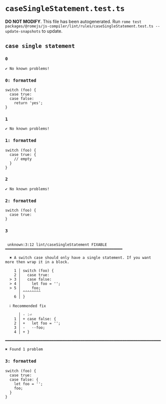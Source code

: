 # `caseSingleStatement.test.ts`

**DO NOT MODIFY**. This file has been autogenerated. Run `rome test packages/@romejs/js-compiler/lint/rules/caseSingleStatement.test.ts --update-snapshots` to update.

## `case single statement`

### `0`

```
✔ No known problems!

```

### `0: formatted`

```
switch (foo) {
  case true:
  case false:
    return 'yes';
}

```

### `1`

```
✔ No known problems!

```

### `1: formatted`

```
switch (foo) {
  case true: {
    // empty
  }
}

```

### `2`

```
✔ No known problems!

```

### `2: formatted`

```
switch (foo) {
  case true:
}

```

### `3`

```

 unknown:3:12 lint/caseSingleStatement FIXABLE ━━━━━━━━━━━━━━━━━━━━━━━━━━━━━━━━━━━━━━━━━━━━━━━━━━━━━

  ✖ A switch case should only have a single statement. If you want more then wrap it in a block.

    1 │ switch (foo) {
    2 │   case true:
  > 3 │   case false:
  > 4 │     let foo = '';
  > 5 │     foo;
      │ ^^^^^^^^
    6 │ }

  ℹ Recommended fix

      │ - :⏎  
    1 │ + case false: {
    2 │ +   let foo = '';
    3 │ -   ··foo;
    4 │ + }

━━━━━━━━━━━━━━━━━━━━━━━━━━━━━━━━━━━━━━━━━━━━━━━━━━━━━━━━━━━━━━━━━━━━━━━━━━━━━━━━━━━━━━━━━━━━━━━━━━━━

✖ Found 1 problem

```

### `3: formatted`

```
switch (foo) {
  case true:
  case false: {
    let foo = '';
    foo;
  }
}

```
